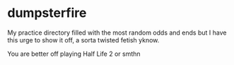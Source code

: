# dumpsterfire
My practice directory filled with the most random odds and ends but I have this urge to show it off, a sorta twisted fetish yknow.

You are better off playing Half Life 2 or smthn
